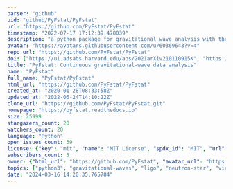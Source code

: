 ```yaml
---
parser: "github"
uid: "github/PyFstat/PyFstat"
url: "https://github.com/PyFstat/PyFstat"
timestamp: "2022-07-17 17:12:39.478039"
description: "a python package for gravitational wave analysis with the F-statistic"
avatar: "https://avatars.githubusercontent.com/u/60369643?v=4"
repo_url: "https://github.com/PyFstat/PyFstat"
doi: ["https://ui.adsabs.harvard.edu/abs/2021arXiv210110915K", "https://ui.adsabs.harvard.edu/abs/2021ascl.soft02027K/abstract"]
title: "PyFstat: Continuous gravitational-wave data analysis"
name: "PyFstat"
full_name: "PyFstat/PyFstat"
html_url: "https://github.com/PyFstat/PyFstat"
created_at: "2020-01-28T08:33:58Z"
updated_at: "2022-06-24T14:10:22Z"
clone_url: "https://github.com/PyFstat/PyFstat.git"
homepage: "https://pyfstat.readthedocs.io"
size: 25999
stargazers_count: 20
watchers_count: 20
language: "Python"
open_issues_count: 39
license: {"key": "mit", "name": "MIT License", "spdx_id": "MIT", "url": "https://api.github.com/licenses/mit", "node_id": "MDc6TGljZW5zZTEz"}
subscribers_count: 5
owner: {"html_url": "https://github.com/PyFstat", "avatar_url": "https://avatars.githubusercontent.com/u/60369643?v=4", "login": "PyFstat", "type": "Organization"}
topics: ["python3", "gravitational-waves", "ligo", "neutron-star", "virgo", "gravity", "astrophysics", "pycuda"]
date: "2024-03-16 14:20:35.765784"
---
```

